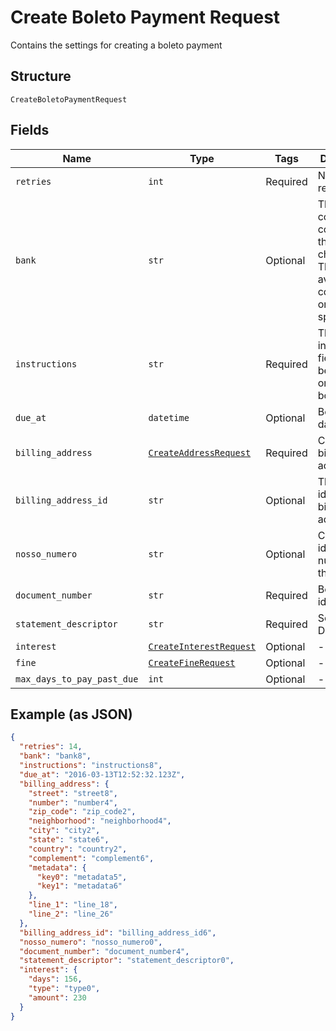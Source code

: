 
# Create Boleto Payment Request

Contains the settings for creating a boleto payment

## Structure

`CreateBoletoPaymentRequest`

## Fields

| Name | Type | Tags | Description |
|  --- | --- | --- | --- |
| `retries` | `int` | Required | Number of retries |
| `bank` | `str` | Optional | The bank code, containing three characters. The available codes are on the API specification |
| `instructions` | `str` | Required | The instructions field that will be printed on the boleto. |
| `due_at` | `datetime` | Optional | Boleto due date |
| `billing_address` | [`CreateAddressRequest`](../../doc/models/create-address-request.md) | Required | Card's billing address |
| `billing_address_id` | `str` | Optional | The address id for the billing address |
| `nosso_numero` | `str` | Optional | Customer identification number with the bank |
| `document_number` | `str` | Required | Boleto identification |
| `statement_descriptor` | `str` | Required | Soft Descriptor |
| `interest` | [`CreateInterestRequest`](../../doc/models/create-interest-request.md) | Optional | - |
| `fine` | [`CreateFineRequest`](../../doc/models/create-fine-request.md) | Optional | - |
| `max_days_to_pay_past_due` | `int` | Optional | - |

## Example (as JSON)

```json
{
  "retries": 14,
  "bank": "bank8",
  "instructions": "instructions8",
  "due_at": "2016-03-13T12:52:32.123Z",
  "billing_address": {
    "street": "street8",
    "number": "number4",
    "zip_code": "zip_code2",
    "neighborhood": "neighborhood4",
    "city": "city2",
    "state": "state6",
    "country": "country2",
    "complement": "complement6",
    "metadata": {
      "key0": "metadata5",
      "key1": "metadata6"
    },
    "line_1": "line_18",
    "line_2": "line_26"
  },
  "billing_address_id": "billing_address_id6",
  "nosso_numero": "nosso_numero0",
  "document_number": "document_number4",
  "statement_descriptor": "statement_descriptor0",
  "interest": {
    "days": 156,
    "type": "type0",
    "amount": 230
  }
}
```

